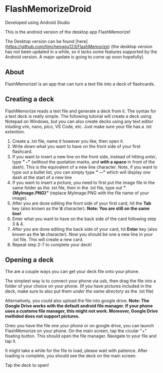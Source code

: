 # FlashMemorizeDroid

Developed using Android Studio

This is the android version of the desktop app FlashMemorize!

The Desktop version can be found [here] (https://github.com/timchenggu123/FlashMemorize) (the desktop version has not been updated in a while, so it lacks some features supported by the Android version. A major update is going to come up soon hopefully).

## About

FlashMemorize! is an app that can turn a text file into a deck of flashcards. 

## Creating a deck

FlashMemorize reads a text file and generate a deck from it. The syntax for a text deck is really simple. The following tutorial will create a deck using Notepad on Windows, but you can also create decks using any text editor inluding vim, nano, pico, VS Code, etc. Just make sure your file has a .txt extention.

1. Create a .txt file, name it however you like, then open it. 
2. Write down what you want to have on the front side of your first flashcard. 
3. If you want to insert a new line on the front side, instead of hitting *enter*, type **" -"** (without the quotation marks, and **with a space** in front of the dash). This is the equivalent of a new line character. Note, if you want to type out a bullet list, you can simply type **" --"** which will display *one* dash at the start of a new line
4. If you want to insert a picture, you need to first put the image file in the same folder as the .txt file, then in the .txt file, type out **"{MyImage.PNG}"** (replace MyImage.PNG with the file name of your image).
5. After you are done editing the front side of your first card, hit the **Tab** key (also known as the **\t** character). **Note: You are still on the same line!**
6. Enter what you want to have on the back side of the card following step 3 & 4.
7. After you are done editing the back side of your card, hit **Enter** key (also known as the **\n** character). Now you should be one a new line in your .txt file. This will create a new card.
8. Repeat step 2-7 to complete your deck!

## Opening a deck

The are a couple ways you can get your deck file onto your phone.

The simplest way is to connect your phone via usb, then drag the file into a folder of your choice on your phone. (If you have pictures included in the deck, make sure to also put them *under the same directory* as the .txt file)

Alternatively, you could also upload the file into google drive. **Note: The Google Drive works with the default android file manager. If your phone uses a custome file manager, this might not work. Moreover, Google Drive methdod does not support pictures.**

Onec you have the file one your phone or on google drive, you can launch FlashMemorize on your phone. On the main screen, tap the cicular "+" floating button. This should open the file manager. Navigate to your file and tap it. 

It might take a while for the file to load, please wait with patience. After loading is complete, you should see the deck on the main screen.

Tap the deck to open!


